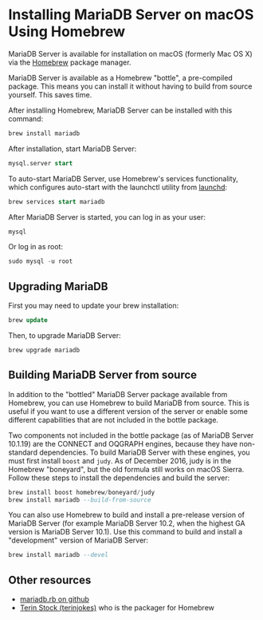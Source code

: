 # Installing MariaDB Server on macOS Using Homebrew

MariaDB Server is available for installation on macOS (formerly Mac OS X) via the [Homebrew](http://brew.sh/) package manager.

MariaDB Server is available as a Homebrew "bottle", a pre-compiled package. This means you can install it without having to build from source yourself. This saves time.

After installing Homebrew, MariaDB Server can be installed with this command:

```sql
brew install mariadb
```

After installation, start MariaDB Server:

```sql
mysql.server start
```

To auto-start MariaDB Server, use Homebrew's services functionality, which configures auto-start with the launchctl utility from [launchd](/mariadb-administration/getting-installing-and-upgrading-mariadb/starting-and-stopping-mariadb/launchd):

```sql
brew services start mariadb
```

After MariaDB Server is started, you can log in as your user:

```sql
mysql
```

Or log in as root:

```sql
sudo mysql -u root
```

## Upgrading MariaDB

First you may need to update your brew installation:

```sql
brew update
```

Then, to upgrade MariaDB Server:

```sql
brew upgrade mariadb
```

## Building MariaDB Server from source

In addition to the "bottled" MariaDB Server package available from Homebrew, you can use Homebrew to build MariaDB from source. This is useful if you want to use a different version of the server or enable some different capabilities that are not included in the bottle package.

Two components not included in the bottle package (as of MariaDB Server 10.1.19) are the CONNECT and OQGRAPH engines, because they have non-standard dependencies. To build MariaDB Server with these engines, you must first install `boost` and `judy`. As of December 2016, judy is in the Homebrew "boneyard", but the old formula still works on macOS Sierra. Follow these steps to install the dependencies and build the server:

```sql
brew install boost homebrew/boneyard/judy
brew install mariadb --build-from-source
```

You can also use Homebrew to build and install a pre-release version of MariaDB Server (for example MariaDB Server 10.2, when the highest GA version is MariaDB Server 10.1). Use this command to build and install a "development" version of MariaDB Server:

```sql
brew install mariadb --devel
```

## Other resources

- [mariadb.rb on github](https://github.com/mxcl/homebrew/commit/debd033ad7bcd73df68d7370d7f2386e60fd24a0#Library/Formula/mariadb.rb)
- [Terin Stock (terinjokes)](https://github.com/terinjokes) who is the packager for Homebrew